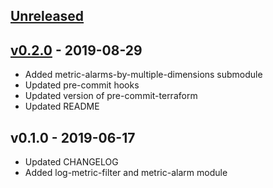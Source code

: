 <a name="unreleased"></a>
## [Unreleased]



<a name="v0.2.0"></a>
## [v0.2.0] - 2019-08-29

- Added metric-alarms-by-multiple-dimensions submodule
- Updated pre-commit hooks
- Updated version of pre-commit-terraform
- Updated README


<a name="v0.1.0"></a>
## v0.1.0 - 2019-06-17

- Updated CHANGELOG
- Added log-metric-filter and metric-alarm module


[Unreleased]: https://github.com/terraform-aws-modules/terraform-aws-cloudwatch/compare/v0.2.0...HEAD
[v0.2.0]: https://github.com/terraform-aws-modules/terraform-aws-cloudwatch/compare/v0.1.0...v0.2.0
